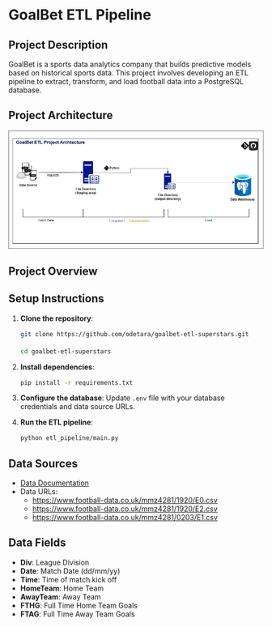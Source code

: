 # GoalBet ETL Pipeline

## Project Description

GoalBet is a sports data analytics company that builds predictive models based on historical sports data. This project involves developing an ETL pipeline to extract, transform, and load football data into a PostgreSQL database.

## Project Architecture

![GoalBet ETL Project Architecture](assets/goalbet_project.jpg)

## Project Overview


## Setup Instructions

1. **Clone the repository**:
    ```sh
    git clone https://github.com/odetara/goalbet-etl-superstars.git

    cd goalbet-etl-superstars
    ```

2. **Install dependencies**:
    ```sh
    pip install -r requirements.txt
    ```

3. **Configure the database**: Update `.env` file with your database credentials and data source URLs.

4. **Run the ETL pipeline**:
    ```sh
    python etl_pipeline/main.py
    ```

## Data Sources

- [Data Documentation](https://www.football-data.co.uk/notes.txt)
- Data URLs:
  - https://www.football-data.co.uk/mmz4281/1920/E0.csv
  - https://www.football-data.co.uk/mmz4281/1920/E2.csv
  - https://www.football-data.co.uk/mmz4281/0203/E1.csv

## Data Fields

- **Div**: League Division
- **Date**: Match Date (dd/mm/yy)
- **Time**: Time of match kick off
- **HomeTeam**: Home Team
- **AwayTeam**: Away Team
- **FTHG**: Full Time Home Team Goals
- **FTAG**: Full Time Away Team Goals
